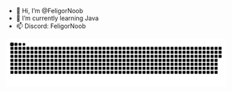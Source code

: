 - 👋 Hi, I’m @FeligorNoob
- 🌱 I’m currently learning Java
- 📫 Discord: FeligorNoob

![snake gif](https://github.com/FeligorNoob/FeligorNoob/blob/output/github-snake-dark.svg)
